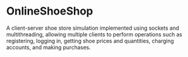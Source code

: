 # OnlineShoeShop
A client-server shoe store simulation implemented using sockets and multithreading, allowing multiple clients to perform operations such as registering, logging in, getting shoe prices and quantities, charging accounts, and making purchases.
